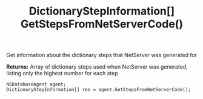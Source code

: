 ﻿---
uid: crmscript_ref_NSDatabaseAgent_GetStepsFromNetServerCode
title: DictionaryStepInformation[] GetStepsFromNetServerCode()
intellisense: NSDatabaseAgent.GetStepsFromNetServerCode
keywords: NSDatabaseAgent, GetStepsFromNetServerCode
so.topic: reference
---

Get information about the dictionary steps that NetServer was generated for


**Returns:** Array of dictionary steps used when NetServer was generated, listing only the highest number for each step

```crmscript
NSDatabaseAgent agent;
DictionaryStepInformation[] res = agent.GetStepsFromNetServerCode();
```

